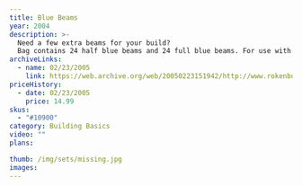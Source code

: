 ```yaml
---
title: Blue Beams
year: 2004
description: >-
  Need a few extra beams for your build?
  Bag contains 24 half blue beams and 24 full blue beams. For use with any Rokenbok build. 48 piece total.
archiveLinks:
  - name: 02/23/2005
    link: https://web.archive.org/web/20050223151942/http://www.rokenbok.com/catalog/pd_bb_10900.html
priceHistory:
  - date: 02/23/2005
    price: 14.99
skus:
  - "#10900"
category: Building Basics
video: ""
plans:

thumb: /img/sets/missing.jpg
images:
---
```

